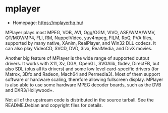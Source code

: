 # mplayer

* Homepage: https://mplayerhq.hu/

MPlayer plays most MPEG, VOB, AVI, Ogg/OGM, VIVO,
 ASF/WMA/WMV, QT/MOV/MP4, FLI, RM, NuppelVideo, yuv4mpeg, FILM, RoQ, PVA files,
 supported by many native, XAnim, RealPlayer, and Win32 DLL codecs. It can
 also play VideoCD, SVCD, DVD, 3ivx, RealMedia, and DivX movies.

 Another big feature of MPlayer is the wide range of supported output
 drivers. It works with X11, Xv, DGA, OpenGL, SVGAlib, fbdev,
 DirectFB, but also SDL (plus all its drivers) and some
 low level card-specific drivers (for Matrox, 3Dfx and Radeon, Mach64
 and Permedia3). Most of them support software or hardware scaling,
 therefore allowing fullscreen display.  MPlayer is also able
 to use some hardware MPEG decoder boards, such as the DVB
 and DXR3/Hollywood+.

 Not all of the upstream code is distributed in the source tarball.
 See the README.Debian and copyright files for details.
